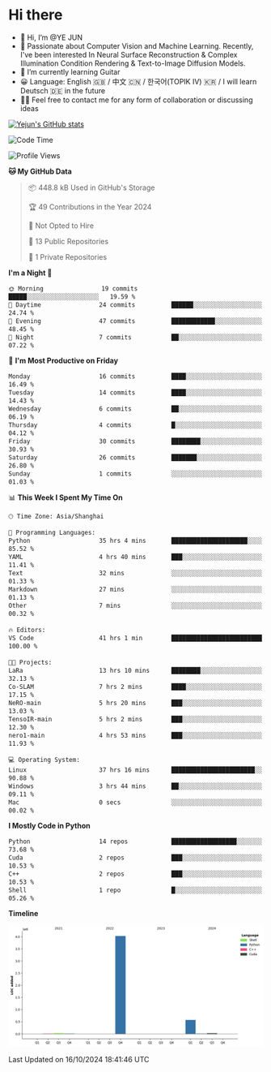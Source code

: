 # Hi there
- 👋 Hi, I’m @YE JUN
- 🔭 Passionate about Computer Vision and Machine Learning. Recently, I've been interested In Neural Surface Reconstruction & Complex Illumination Condition Rendering & Text-to-Image Diffusion Models.
- 🌱 I’m currently learning Guitar
- 😀 Language: English 🇬🇧 / 中文 🇨🇳 / 한국어(TOPIK IV) 🇰🇷 / I will learn Deutsch 🇩🇪 in the future
- 🙋‍♂️ Feel free to contact me for any form of collaboration or discussing ideas


<!-- <img height="195px" src="https://github-readme-stats.vercel.app/api?username=yejun688&count_private=true&show_icons=true&hide_rank=true&title_color=0969da&bg_color=ffffff00&text_color=57606a&disable_animations=true"><img height="195px" src="https://github-readme-stats.vercel.app/api/top-langs?username=yejun688&layout=compact&title_color=0969da&bg_color=ffffff00&text_color=57606a"> -->

[![Yejun's GitHub stats](https://github-readme-stats.vercel.app/api?username=yejun688)](https://github.com/yejun688/github-readme-stats)

<!---
yejun688/yejun688 is a ✨ special ✨ repository because its `README.md` (this file) appears on your GitHub profile.
You can click the Preview link to take a look at your changes.
--->

<!--START_SECTION:waka-->
![Code Time](http://img.shields.io/badge/Code%20Time-405%20hrs%2024%20mins-blue)

![Profile Views](http://img.shields.io/badge/Profile%20Views-0-blue)

**🐱 My GitHub Data** 

> 📦 448.8 kB Used in GitHub's Storage 
 > 
> 🏆 49 Contributions in the Year 2024
 > 
> 🚫 Not Opted to Hire
 > 
> 📜 13 Public Repositories 
 > 
> 🔑 1 Private Repositories 
 > 
**I'm a Night 🦉** 

```text
🌞 Morning                19 commits          █████░░░░░░░░░░░░░░░░░░░░   19.59 % 
🌆 Daytime                24 commits          ██████░░░░░░░░░░░░░░░░░░░   24.74 % 
🌃 Evening                47 commits          ████████████░░░░░░░░░░░░░   48.45 % 
🌙 Night                  7 commits           ██░░░░░░░░░░░░░░░░░░░░░░░   07.22 % 
```
📅 **I'm Most Productive on Friday** 

```text
Monday                   16 commits          ████░░░░░░░░░░░░░░░░░░░░░   16.49 % 
Tuesday                  14 commits          ████░░░░░░░░░░░░░░░░░░░░░   14.43 % 
Wednesday                6 commits           ██░░░░░░░░░░░░░░░░░░░░░░░   06.19 % 
Thursday                 4 commits           █░░░░░░░░░░░░░░░░░░░░░░░░   04.12 % 
Friday                   30 commits          ████████░░░░░░░░░░░░░░░░░   30.93 % 
Saturday                 26 commits          ███████░░░░░░░░░░░░░░░░░░   26.80 % 
Sunday                   1 commits           ░░░░░░░░░░░░░░░░░░░░░░░░░   01.03 % 
```


📊 **This Week I Spent My Time On** 

```text
🕑︎ Time Zone: Asia/Shanghai

💬 Programming Languages: 
Python                   35 hrs 4 mins       █████████████████████░░░░   85.52 % 
YAML                     4 hrs 40 mins       ███░░░░░░░░░░░░░░░░░░░░░░   11.41 % 
Text                     32 mins             ░░░░░░░░░░░░░░░░░░░░░░░░░   01.33 % 
Markdown                 27 mins             ░░░░░░░░░░░░░░░░░░░░░░░░░   01.13 % 
Other                    7 mins              ░░░░░░░░░░░░░░░░░░░░░░░░░   00.32 % 

🔥 Editors: 
VS Code                  41 hrs 1 min        █████████████████████████   100.00 % 

🐱‍💻 Projects: 
LaRa                     13 hrs 10 mins      ████████░░░░░░░░░░░░░░░░░   32.13 % 
Co-SLAM                  7 hrs 2 mins        ████░░░░░░░░░░░░░░░░░░░░░   17.15 % 
NeRO-main                5 hrs 20 mins       ███░░░░░░░░░░░░░░░░░░░░░░   13.03 % 
TensoIR-main             5 hrs 2 mins        ███░░░░░░░░░░░░░░░░░░░░░░   12.30 % 
nero1-main               4 hrs 53 mins       ███░░░░░░░░░░░░░░░░░░░░░░   11.93 % 

💻 Operating System: 
Linux                    37 hrs 16 mins      ███████████████████████░░   90.88 % 
Windows                  3 hrs 44 mins       ██░░░░░░░░░░░░░░░░░░░░░░░   09.11 % 
Mac                      0 secs              ░░░░░░░░░░░░░░░░░░░░░░░░░   00.02 % 
```

**I Mostly Code in Python** 

```text
Python                   14 repos            ██████████████████░░░░░░░   73.68 % 
Cuda                     2 repos             ███░░░░░░░░░░░░░░░░░░░░░░   10.53 % 
C++                      2 repos             ███░░░░░░░░░░░░░░░░░░░░░░   10.53 % 
Shell                    1 repo              █░░░░░░░░░░░░░░░░░░░░░░░░   05.26 % 
```



**Timeline**

![Lines of Code chart](https://raw.githubusercontent.com/yejun688/yejun688/main/assets/bar_graph.png)


 Last Updated on 16/10/2024 18:41:46 UTC
<!--END_SECTION:waka-->
